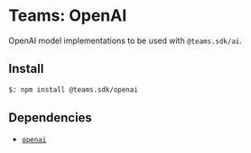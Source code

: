 # Teams: OpenAI

OpenAI model implementations to be used with `@teams.sdk/ai`.

## Install

```bash
$: npm install @teams.sdk/openai
```

## Dependencies

-   [`openai`](https://www.npmjs.com/package/openai)
